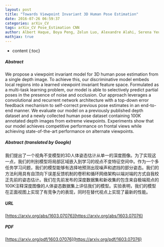 ```yaml
---
layout: post
title: "Towards Viewpoint Invariant 3D Human Pose Estimation"
date: 2016-07-26 06:59:37
categories: arXiv_CV
tags: arXiv_CV Pose_Estimation CNN
author: Albert Haque, Boya Peng, Zelun Luo, Alexandre Alahi, Serena Yeung, Li Fei-Fei
mathjax: true
---
```


* content
{:toc}

##### Abstract
We propose a viewpoint invariant model for 3D human pose estimation from a single depth image. To achieve this, our discriminative model embeds local regions into a learned viewpoint invariant feature space. Formulated as a multi-task learning problem, our model is able to selectively predict partial poses in the presence of noise and occlusion. Our approach leverages a convolutional and recurrent network architecture with a top-down error feedback mechanism to self-correct previous pose estimates in an end-to-end manner. We evaluate our model on a previously published depth dataset and a newly collected human pose dataset containing 100K annotated depth images from extreme viewpoints. Experiments show that our model achieves competitive performance on frontal views while achieving state-of-the-art performance on alternate viewpoints.

##### Abstract (translated by Google)
我们提出了一个视角不变模型的3D人体姿态估计从单一的深度图像。为了实现这一点，我们的判别模型将局部区域嵌入到学习的视点不变特征空间中。作为一个多任务学习问题，我们的模型能够有选择地预测出现噪声和遮挡的部分姿态。我们的方法利用具有自顶向下误差反馈机制的卷积和循环网络架构以端对端的方式自我校正先前的姿态估计。我们在先前发布的深度数据集和新收集的包含来自极端观点的100K注释深度图像的人体姿态数据集上评估我们的模型。实验表明，我们的模型在正面视图上实现了有竞争力的表现，同时在替代视点上实现了最新的性能。

##### URL
[https://arxiv.org/abs/1603.07076](https://arxiv.org/abs/1603.07076)

##### PDF
[https://arxiv.org/pdf/1603.07076](https://arxiv.org/pdf/1603.07076)

